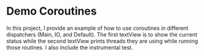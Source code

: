# Demo Coroutines
In this project, I provide an example of how to use coroutines in different dispatchers (Main, IO, and Default). The first textView is to show the current status while the second textView prints threads they are using while running those routines. I also include the instrumental test.
